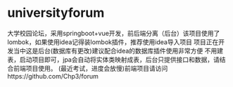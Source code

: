 # universityforum
大学校园论坛，采用springboot+vue开发，前后端分离（后台）该项目使用了lombok，如果使用idea记得装lombok插件，推荐使用idea导入项目
项目正在开发当中这是后台(数据库有更改)建议配合idea的数据库插件使用非常方便
不用建表，启动项目即可，jpa会自动将实体类映射成表，后台只提供接口和数据，请结合前端项目使用。
(最近考试，进度会放慢)前端项目请访问https://github.com/Chp3/forum
